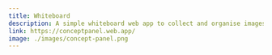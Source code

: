 ```yaml
---
title: Whiteboard
description: A simple whiteboard web app to collect and organise images and text.
link: https://conceptpanel.web.app/
image: ./images/concept-panel.png
---
```

